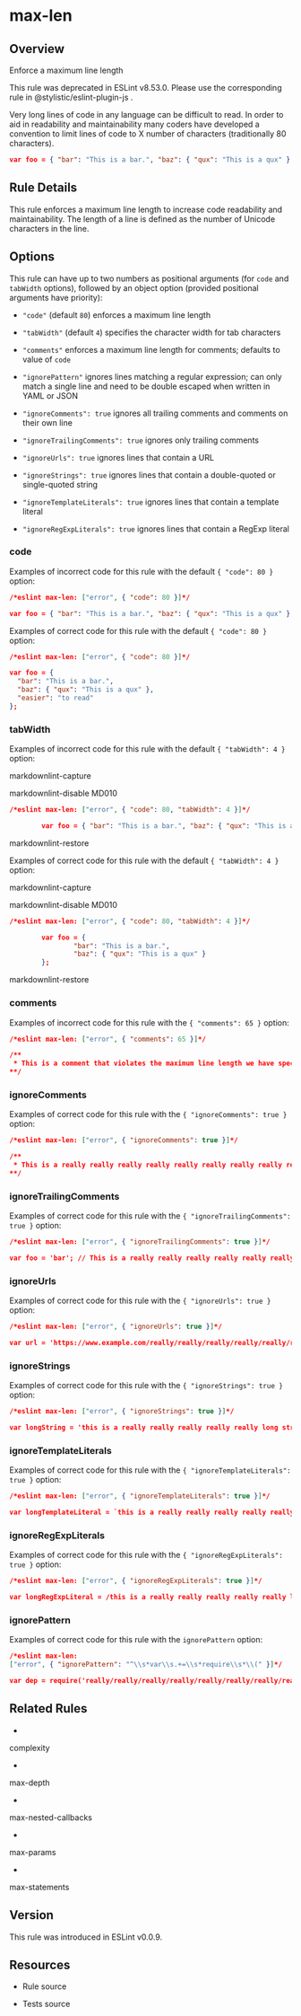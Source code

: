 

# max-len
## Overview

Enforce a maximum line length

This rule was deprecated in ESLint v8.53.0. Please use the corresponding rule  in @stylistic/eslint-plugin-js .

Very long lines of code in any language can be difficult to read. In order to aid in readability and maintainability many coders have developed a convention to limit lines of code to X number of characters (traditionally 80 characters).


```json
var foo = { "bar": "This is a bar.", "baz": { "qux": "This is a qux" }, "difficult": "to read" }; // very long
```

## Rule Details

This rule enforces a maximum line length to increase code readability and maintainability. The length of a line is defined as the number of Unicode characters in the line.

## Options

This rule can have up to two numbers as positional arguments (for `code` and `tabWidth` options), followed by an object option (provided positional arguments have priority):


- `"code"` (default `80`) enforces a maximum line length

- `"tabWidth"` (default `4`) specifies the character width for tab characters

- `"comments"` enforces a maximum line length for comments; defaults to value of `code`

- `"ignorePattern"` ignores lines matching a regular expression; can only match a single line and need to be double escaped when written in YAML or JSON

- `"ignoreComments": true` ignores all trailing comments and comments on their own line

- `"ignoreTrailingComments": true` ignores only trailing comments

- `"ignoreUrls": true` ignores lines that contain a URL

- `"ignoreStrings": true` ignores lines that contain a double-quoted or single-quoted string

- `"ignoreTemplateLiterals": true` ignores lines that contain a template literal

- `"ignoreRegExpLiterals": true` ignores lines that contain a RegExp literal

### code

Examples of incorrect code for this rule with the default `{ "code": 80 }` option:


```json
/*eslint max-len: ["error", { "code": 80 }]*/

var foo = { "bar": "This is a bar.", "baz": { "qux": "This is a qux" }, "difficult": "to read" };
```

Examples of correct code for this rule with the default `{ "code": 80 }` option:


```json
/*eslint max-len: ["error", { "code": 80 }]*/

var foo = {
  "bar": "This is a bar.",
  "baz": { "qux": "This is a qux" },
  "easier": "to read"
};
```

### tabWidth

Examples of incorrect code for this rule with the default `{ "tabWidth": 4 }` option:

 markdownlint-capture 

 markdownlint-disable MD010 


```json
/*eslint max-len: ["error", { "code": 80, "tabWidth": 4 }]*/

		var foo = { "bar": "This is a bar.", "baz": { "qux": "This is a qux" } };
```

 markdownlint-restore 

Examples of correct code for this rule with the default `{ "tabWidth": 4 }` option:

 markdownlint-capture 

 markdownlint-disable MD010 


```json
/*eslint max-len: ["error", { "code": 80, "tabWidth": 4 }]*/

		var foo = {
				"bar": "This is a bar.",
				"baz": { "qux": "This is a qux" }
		};
```

 markdownlint-restore 

### comments

Examples of incorrect code for this rule with the `{ "comments": 65 }` option:


```json
/*eslint max-len: ["error", { "comments": 65 }]*/

/**
 * This is a comment that violates the maximum line length we have specified
**/
```

### ignoreComments

Examples of correct code for this rule with the `{ "ignoreComments": true }` option:


```json
/*eslint max-len: ["error", { "ignoreComments": true }]*/

/**
 * This is a really really really really really really really really really long comment
**/
```

### ignoreTrailingComments

Examples of correct code for this rule with the `{ "ignoreTrailingComments": true }` option:


```json
/*eslint max-len: ["error", { "ignoreTrailingComments": true }]*/

var foo = 'bar'; // This is a really really really really really really really long comment
```

### ignoreUrls

Examples of correct code for this rule with the `{ "ignoreUrls": true }` option:


```json
/*eslint max-len: ["error", { "ignoreUrls": true }]*/

var url = 'https://www.example.com/really/really/really/really/really/really/really/long';
```

### ignoreStrings

Examples of correct code for this rule with the `{ "ignoreStrings": true }` option:


```json
/*eslint max-len: ["error", { "ignoreStrings": true }]*/

var longString = 'this is a really really really really really long string!';
```

### ignoreTemplateLiterals

Examples of correct code for this rule with the `{ "ignoreTemplateLiterals": true }` option:


```json
/*eslint max-len: ["error", { "ignoreTemplateLiterals": true }]*/

var longTemplateLiteral = `this is a really really really really really long template literal!`;
```

### ignoreRegExpLiterals

Examples of correct code for this rule with the `{ "ignoreRegExpLiterals": true }` option:


```json
/*eslint max-len: ["error", { "ignoreRegExpLiterals": true }]*/

var longRegExpLiteral = /this is a really really really really really long regular expression!/;
```

### ignorePattern

Examples of correct code for this rule with the `ignorePattern` option:


```json
/*eslint max-len:
["error", { "ignorePattern": "^\\s*var\\s.+=\\s*require\\s*\\(" }]*/

var dep = require('really/really/really/really/really/really/really/really/long/module');
```


## Related Rules


- 
complexity 

- 
max-depth 

- 
max-nested-callbacks 

- 
max-params 

- 
max-statements 

## Version

This rule was introduced in ESLint v0.0.9.

## Resources


- Rule source 

- Tests source 


